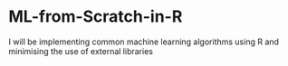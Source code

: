 # ML-from-Scratch-in-R
I will be implementing common machine learning algorithms using R and minimising the use of external libraries
